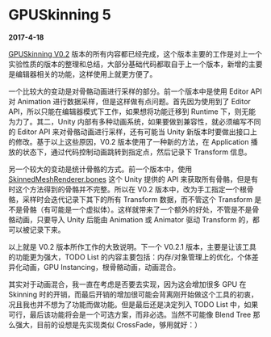 # GPUSkinning 5

**2017-4-18**

[GPUSkinning V0.2](https://github.com/chengkehan/GPUSkinning) 版本的所有内容都已经完成，这个版本主要的工作是对上一个实验性质的版本的整理和总结，大部分基础代码都取自于上一个版本，新增的主要是编辑器相关的功能，这样使用上就更方便了。

一个比较大的变动是对骨骼动画进行采样的部分。前一个版本中是使用 Editor API 对 Animation 进行数据采样，但是这样做有点问题。首先因为使用到了 Editor API，所以只能在编辑器模式下工作，如果想将功能迁移到 Runtime 下，则无能为力了。其二，Unity 内部有多种动画系统，如果要做到兼容性，就必须编写不同的 Editor API 来对骨骼动画进行采样，还有可能当 Unity 新版本时要做出接口上的修改。基于以上这些原因，V0.2 版本使用了一种新的方法，在 Application 播放的状态下，通过代码控制动画跳转到指定点，然后记录下 Transform 信息。

另一个较大的变动是统计骨骼的方式。前一个版本中，使用 [SkinnedMeshRenderer.bones](https://docs.unity3d.com/ScriptReference/SkinnedMeshRenderer-bones.html) 这个 Unity 提供的 API 来获取所有骨骼，但是有时这个方法得到的骨骼并不完整。所以在 V0.2 版本中，改为手工指定一个根骨骼，采样时会迭代记录下其下的所有 Transform 数据，而不管这个 Transform 是不是骨骼（有可能是一个虚拟体）。这样就带来了一个额外的好处，不管是不是骨骼动画，只要导入 Unity 后能由 Animation 或 Animator 驱动 Transform 的，都可以被记录下来。

以上就是 V0.2 版本所作工作的大致说明。下一个 V0.2.1 版本，主要是让该工具的功能更为强大，TODO List 的内容主要包括：内存/对象管理上的优化，个体差异化动画，GPU Instancing，根骨骼动画，动画混合。

其实对于动画混合，我一直在考虑是否要去实现，因为这会增加很多 GPU 在 Skinning 时的开销，而最后开销的增加很可能会背离刚开始做这个工具的初衷，况且我也并不想为了功能而做功能。但是最后还是决定列入 TODO List 中，如果可行，最后该功能将会是一个可选方案，而非必选。当然不可能像 Blend Tree 那么强大，目前的设想是先实现类似 CrossFade，够用就好：）